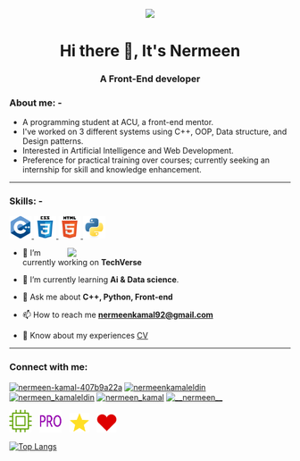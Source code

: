 <p align="center"><img src='https://media.licdn.com/dms/image/D4D16AQFuBJkk4gSc9Q/profile-displaybackgroundimage-shrink_350_1400/0/1693224398405?e=1698883200&v=beta&t=cQE-WPydghOpUxU_EaSIkASWAFMTcGFmkMCNNh-sB0o' width=700px></p>
<h1 align="center">Hi there 👋, It's Nermeen</h1>
 <h3 align="center">A Front-End developer</h3>
 
### About me: -
* A programming student at ACU, a front-end mentor.
* I've worked on 3 different systems using C++, OOP, Data structure, and Design patterns.
* Interested in Artificial Intelligence and Web Development.
* Preference for practical training over courses; currently seeking an internship for skill and knowledge enhancement.

----------------------------------------------------------------------------------------------------------------------------
### Skills: -
<p align="left"> <a href="https://www.w3schools.com/cpp/" target="_blank" rel="noreferrer"> <img src="https://raw.githubusercontent.com/devicons/devicon/master/icons/cplusplus/cplusplus-original.svg" alt="cplusplus" width="40" height="40"/> </a> <a href="https://www.w3schools.com/css/" target="_blank" rel="noreferrer"> <img src="https://raw.githubusercontent.com/devicons/devicon/master/icons/css3/css3-original-wordmark.svg" alt="css3" width="40" height="40"/> </a> <a href="https://www.w3.org/html/" target="_blank" rel="noreferrer"> <img src="https://raw.githubusercontent.com/devicons/devicon/master/icons/html5/html5-original-wordmark.svg" alt="html5" width="40" height="40"/> </a> <a href="https://www.python.org" target="_blank" rel="noreferrer"> <img src="https://raw.githubusercontent.com/devicons/devicon/master/icons/python/python-original.svg" alt="python" width="40" height="40"/> </a> </p>

<img align="right" src='https://th.bing.com/th/id/R.21116158daaeb1459b4ec0758505e1ad?rik=ymQdzmyYITrBnQ&pid=ImgRaw&r=0' width=400px>


- 🔭 I’m currently working on **TechVerse**
  
- 🌱 I’m currently learning **Ai & Data science**.
  
- 💬 Ask me about **C++, Python, Front-end**

- 📫 How to reach me **nermeenkamal92@gmail.com**

- 📄 Know about my experiences [CV](https://drive.google.com/drive/folders/1PhbM5zYMsGsXbEAQ30Evf1-UjOD3PO5e?usp=drive_link)




----------------------------------------------------------------------------------------------------------------------------


<h3 align="left">Connect with me:</h3>
<p align="left">
<a href="https://linkedin.com/in/nermeen-kamal-407b9a22a" target="blank"><img align="center" src="https://raw.githubusercontent.com/rahuldkjain/github-profile-readme-generator/master/src/images/icons/Social/linked-in-alt.svg" alt="nermeen-kamal-407b9a22a" height="30" width="40" /></a>
<a href="https://fb.com/nermeenkamaleldin" target="blank"><img align="center" src="https://raw.githubusercontent.com/rahuldkjain/github-profile-readme-generator/master/src/images/icons/Social/facebook.svg" alt="nermeenkamaleldin" height="30" width="40" /></a>
<a href="https://instagram.com/nermeen_kamaleldin" target="blank"><img align="center" src="https://raw.githubusercontent.com/rahuldkjain/github-profile-readme-generator/master/src/images/icons/Social/instagram.svg" alt="nermeen_kamaleldin" height="30" width="40" /></a>
<a href="https://www.behance.net/nermeen_kamal" target="blank"><img align="center" src="https://raw.githubusercontent.com/rahuldkjain/github-profile-readme-generator/master/src/images/icons/Social/behance.svg" alt="nermeen_kamal" height="30" width="40" /></a>
<a href="https://codeforces.com/profile/__nermeen__" target="blank"><img align="center" src="https://raw.githubusercontent.com/rahuldkjain/github-profile-readme-generator/master/src/images/icons/Social/codeforces.svg" alt="__nermeen__" height="30" width="40" /></a>
</p>



<a href='https://docs.github.com/en/developers'><img src='https://raw.githubusercontent.com/acervenky/animated-github-badges/master/assets/devbadge.gif' width='40' height='40'></a> <a href='https://github.com/pricing'><img src='https://raw.githubusercontent.com/acervenky/animated-github-badges/master/assets/pro.gif' width='40' height='40'></a> <a href='https://stars.github.com/'><img src='https://raw.githubusercontent.com/acervenky/animated-github-badges/master/assets/starbadge.gif' width='35' height='35'></a> <a href='https://docs.github.com/en/github/supporting-the-open-source-community-with-github-sponsors'><img src='https://raw.githubusercontent.com/acervenky/animated-github-badges/master/assets/sponsorbadge.gif' width='35' height='35'></a> 

[![Top Langs](https://github-readme-stats.vercel.app/api/top-langs/?username=NermeenKamal)](https://github.com/anuraghazra/github-readme-stats)

